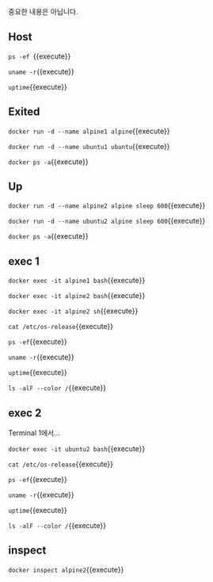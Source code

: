 중요한 내용은 아닙니다.


## Host

`ps -ef `{{execute}}

`uname -r`{{execute}}

`uptime`{{execute}}


## Exited

`docker run -d --name alpine1 alpine`{{execute}}

`docker run -d --name ubuntu1 ubuntu`{{execute}}

`docker ps -a`{{execute}}


## Up

`docker run -d --name alpine2 alpine sleep 600`{{execute}}

`docker run -d --name ubuntu2 alpine sleep 600`{{execute}}

`docker ps -a`{{execute}}


## exec 1

`docker exec -it alpine1 bash`{{execute}}

`docker exec -it alpine2 bash`{{execute}}

`docker exec -it alpine2 sh`{{execute}}

`cat /etc/os-release`{{execute}}

`ps -ef`{{execute}}

`uname -r`{{execute}}

`uptime`{{execute}}

`ls -alF --color /`{{execute}}


## exec 2

Terminal 1에서...

`docker exec -it ubuntu2 bash`{{execute}}

`cat /etc/os-release`{{execute}}

`ps -ef`{{execute}}

`uname -r`{{execute}}

`uptime`{{execute}}

`ls -alF --color /`{{execute}}


## inspect

`docker inspect alpine2`{{execute}}
